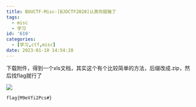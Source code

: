 ```yaml
---
title: BUUCTF-Misc-[BJDCTF2020]认真你就输了
tags:
  - misc
  - 学习
id: '619'
categories:
  - [学习,ctf,misc]
date: 2023-01-10 14:54:28
---
```


下载附件，得到一个xls文档，其实这个有个比较简单的方法，后缀改成.zip，然后找flag就行了

![](https://pic.niaoluo.top/%E7%BD%91%E7%AB%99%E8%B0%83%E7%94%A8/misc%E9%9C%80%E8%A6%81/%E7%AC%AC%E4%BA%8C%E9%A1%B5/%E5%88%B7%E6%96%B0%E8%BF%87%E7%9A%84%E5%9B%BE%E7%89%87/%E5%B1%8F%E5%B9%95%E6%88%AA%E5%9B%BE%202023-01-10%20145328.jpg)

```
flag{M9eVfi2Pcs#}
```